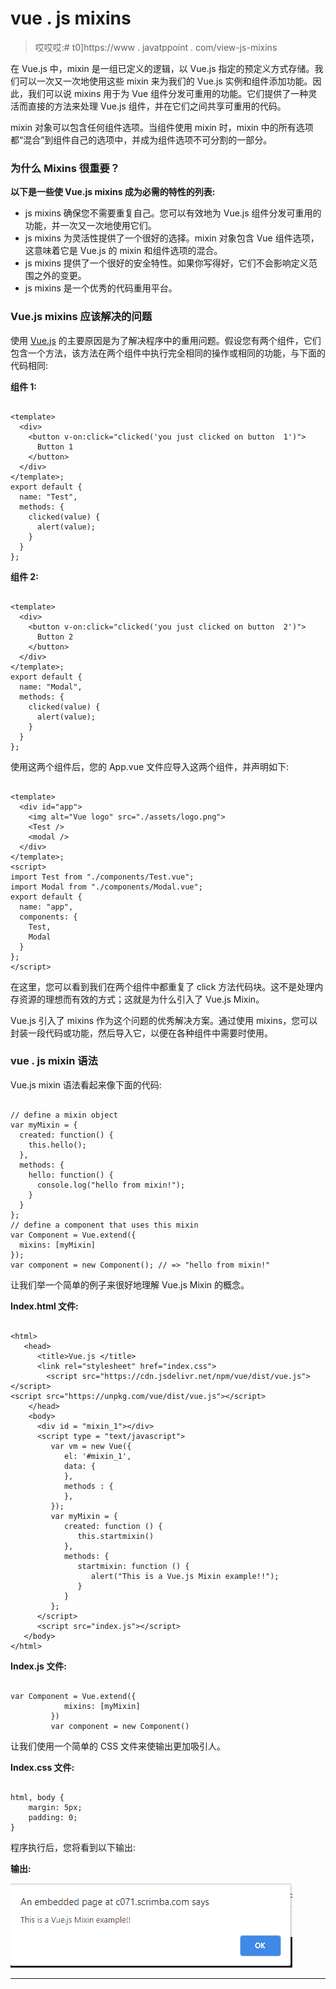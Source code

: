 # vue . js mixins

> 哎哎哎:# t0]https://www . javatppoint . com/view-js-mixins

在 Vue.js 中，mixin 是一组已定义的逻辑，以 Vue.js 指定的预定义方式存储。我们可以一次又一次地使用这些 mixin 来为我们的 Vue.js 实例和组件添加功能。因此，我们可以说 mixins 用于为 Vue 组件分发可重用的功能。它们提供了一种灵活而直接的方法来处理 Vue.js 组件，并在它们之间共享可重用的代码。

mixin 对象可以包含任何组件选项。当组件使用 mixin 时，mixin 中的所有选项都“混合”到组件自己的选项中，并成为组件选项不可分割的一部分。

### 为什么 Mixins 很重要？

**以下是一些使 Vue.js mixins 成为必需的特性的列表:**

*   js mixins 确保您不需要重复自己。您可以有效地为 Vue.js 组件分发可重用的功能，并一次又一次地使用它们。
*   js mixins 为灵活性提供了一个很好的选择。mixin 对象包含 Vue 组件选项，这意味着它是 Vue.js 的 mixin 和组件选项的混合。
*   js mixins 提供了一个很好的安全特性。如果你写得好，它们不会影响定义范围之外的变更。
*   js mixins 是一个优秀的代码重用平台。

### Vue.js mixins 应该解决的问题

使用 [Vue.js](https://www.javatpoint.com/vue-js) 的主要原因是为了解决程序中的重用问题。假设您有两个组件，它们包含一个方法，该方法在两个组件中执行完全相同的操作或相同的功能，与下面的代码相同:

**组件 1:**

```

<template>
  <div>
    <button v-on:click="clicked('you just clicked on button  1')">
      Button 1
    </button>
  </div>
</template>;
export default {
  name: "Test",
  methods: {
    clicked(value) {
      alert(value);
    }
  }
};

```

**组件 2:**

```

<template>
  <div>
    <button v-on:click="clicked('you just clicked on button  2')">
      Button 2
    </button>
  </div>
</template>;
export default {
  name: "Modal",
  methods: {
    clicked(value) {
      alert(value);
    }
  }
};

```

使用这两个组件后，您的 App.vue 文件应导入这两个组件，并声明如下:

```

<template>
  <div id="app">
    <img alt="Vue logo" src="./assets/logo.png">
    <Test />
    <modal />
  </div>
</template>;
<script>
import Test from "./components/Test.vue";
import Modal from "./components/Modal.vue";
export default {
  name: "app",
  components: {
    Test,
    Modal
  }
};
</script>

```

在这里，您可以看到我们在两个组件中都重复了 click 方法代码块。这不是处理内存资源的理想而有效的方式；这就是为什么引入了 Vue.js Mixin。

Vue.js 引入了 mixins 作为这个问题的优秀解决方案。通过使用 mixins，您可以封装一段代码或功能，然后导入它，以便在各种组件中需要时使用。

### vue . js mixin 语法

Vue.js mixin 语法看起来像下面的代码:

```

// define a mixin object
var myMixin = {
  created: function() {
    this.hello();
  },
  methods: {
    hello: function() {
      console.log("hello from mixin!");
    }
  }
};
// define a component that uses this mixin
var Component = Vue.extend({
  mixins: [myMixin]
});
var component = new Component(); // => "hello from mixin!"

```

让我们举一个简单的例子来很好地理解 Vue.js Mixin 的概念。

**Index.html 文件:**

```

<html>
   <head>
      <title>Vue.js </title>
      <link rel="stylesheet" href="index.css">
        <script src="https://cdn.jsdelivr.net/npm/vue/dist/vue.js"></script>
<script src="https://unpkg.com/vue/dist/vue.js"></script>
    </head>
    <body>
      <div id = "mixin_1"></div>
      <script type = "text/javascript">
         var vm = new Vue({
            el: '#mixin_1',
            data: {
            },
            methods : {
            },
         });
         var myMixin = {
            created: function () {
               this.startmixin()
            },
            methods: {
               startmixin: function () {
                  alert("This is a Vue.js Mixin example!!");
               }
            }
         };
      </script>
      <script src="index.js"></script>
   </body>
</html>

```

**Index.js 文件:**

```

var Component = Vue.extend({
            mixins: [myMixin]
         })
         var component = new Component()

```

让我们使用一个简单的 CSS 文件来使输出更加吸引人。

**Index.css 文件:**

```

html, body {
    margin: 5px;
    padding: 0;
}

```

程序执行后，您将看到以下输出:

**输出:**

![Vue.js Mixins](img/892afe4b2846e0929bb90f346d1c8625.png)

* * *